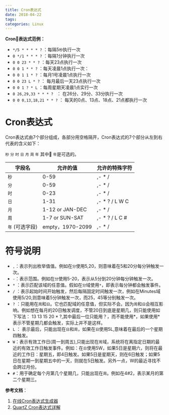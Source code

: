 ```yaml
---
title: Cron表达式
date: 2018-04-22
tags:
categories: Linux
---
```


**Cron表达式范例：**

- `*/5 * * * * ?`  ：每隔5`秒`执行一次
- `0 */1 * * * ?`  ：每隔1分钟执行一次
- `0 0 23 * * ?`   ：每天23点执行一次
- `0 0 1 * * ?`    ：每天凌晨1点执行一次：
- `0 0 1 1 * ?`  ：每月1号凌晨1点执行一次
- `0 0 23 L * ?` ： 每月最后一天23点执行一次
- `0 0 1 ? * L`  ：每周星期天凌晨1点实行一次
- `0 26,29,33 * * * ? ` ： 在26分、29分、33分执行一次
- `0 0 0,13,18,21 * * ?` ： 每天的0点、13点、18点、21点都执行一次

# Cron表达式

Cron表达式由7个部分组成，各部分用空格隔开，Cron表达式的7个部分从左到右代表的含义如下：

`秒` `分` `时` `日` `月` `周` `年`
其中 `年`是可选的。


| 字段名            |     允许的值 |                       允许的特殊字符 |  
|-------------------------------------|---------------|-------|
| `秒`                    |  0-59 | ,- * / |  |
| `分`                   |   0-59 | ,- * / |  |
| `时`                 |   0-23 | ,- * / |  |
| `日`                   |   1-31 | ,- * ? / L W C |  |
| `月`                    |  1-12 or JAN-DEC | ,- * / |  |
| `周`               |   1-7 or SUN-SAT | ,- * ? / L C # |  |
| `年` (可选字段)          |  empty，1970-2099 | ,- * / |

# 符号说明
- `,`：表示列出枚举值值。例如在`分`使用5,20，则意味着在5和20分每分钟触发一次。
- `-`：表示范围。例如在`分`使用5-20，表示从5分到20分钟每分钟触发一次。
- `*` ：表示匹配该域的任意值。假如在`分`域使用`*`，即表示每分钟都会触发事件。
- `/` ：表示起始时间开始触发，然后每隔固定时间触发一次，例如在Minutes域使用5/20,则意味着5分钟触发一次，而25，45等分别触发一次。
- `?` ：只能用在`周`和`日`。它也匹配域的任意值，但实际不会。因为`周`和`日`会相互影响。例如想在每月的20日触发调度，不管20日到底是星期几，则只能使用如下写法： 13 13 15 20 * ?,其中最后一位只能用？，而不能使用*，如果使用*表示不管星期几都会触发，实际上并不是这样。    
- `L` ： 表示最后，只能出现在`日`和`周`，如果在`日`使用5L,意味着在最后的一个星期四触发。  
- `W`：表示有效工作日(周一到周五),只能出现在`周`域，系统将在离指定日期的最近的有效工作日触发事件。例如：在`日`使用5W，如果5日是星期六，则将在最近的工作日：星期五，即4日触发。如果5日是星期天，则在6日触发；如果5日在星期一到星期五中的一天，则就在5日触发。另外一点，W的最近寻找不会跨过月份。
- `#`：用于确定每个月第几个星期几，只能出现在`周`。例如在4#2，表示某月的第二个星期三。

**参考文档**：
1. [在线Cron表达式生成器](http://Cron.qqe2.com/)
2. [QuartZ Cron表达式详解](https://www.jianshu.com/p/f03b1497122a)
